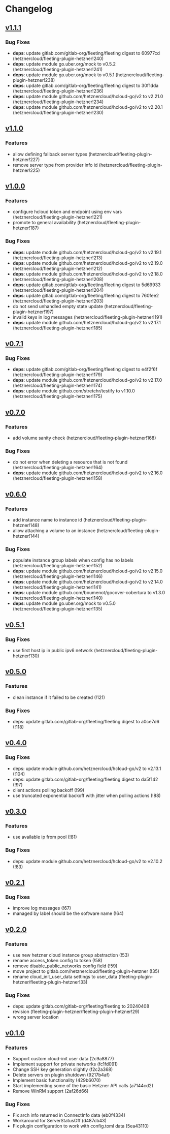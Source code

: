 # Changelog

## [v1.1.1](https://gitlab.com/hetznercloud/fleeting-plugin-hetzner/-/releases/v1.1.1)

### Bug Fixes

- **deps**: update gitlab.com/gitlab-org/fleeting/fleeting digest to 60977cd (hetznercloud/fleeting-plugin-hetzner!240)
- **deps**: update module go.uber.org/mock to v0.5.2 (hetznercloud/fleeting-plugin-hetzner!241)
- **deps**: update module go.uber.org/mock to v0.5.1 (hetznercloud/fleeting-plugin-hetzner!238)
- **deps**: update gitlab.com/gitlab-org/fleeting/fleeting digest to 30f1dda (hetznercloud/fleeting-plugin-hetzner!236)
- **deps**: update module github.com/hetznercloud/hcloud-go/v2 to v2.21.0 (hetznercloud/fleeting-plugin-hetzner!234)
- **deps**: update module github.com/hetznercloud/hcloud-go/v2 to v2.20.1 (hetznercloud/fleeting-plugin-hetzner!230)

## [v1.1.0](https://gitlab.com/hetznercloud/fleeting-plugin-hetzner/-/releases/v1.1.0)

### Features

- allow defining fallback server types (hetznercloud/fleeting-plugin-hetzner!227)
- remove server type from provider info id (hetznercloud/fleeting-plugin-hetzner!225)

## [v1.0.0](https://gitlab.com/hetznercloud/fleeting-plugin-hetzner/-/releases/v1.0.0)

### Features

- configure hcloud token and endpoint using env vars (hetznercloud/fleeting-plugin-hetzner!221)
- promote to general availability (hetznercloud/fleeting-plugin-hetzner!187)

### Bug Fixes

- **deps**: update module github.com/hetznercloud/hcloud-go/v2 to v2.19.1 (hetznercloud/fleeting-plugin-hetzner!213)
- **deps**: update module github.com/hetznercloud/hcloud-go/v2 to v2.19.0 (hetznercloud/fleeting-plugin-hetzner!212)
- **deps**: update module github.com/hetznercloud/hcloud-go/v2 to v2.18.0 (hetznercloud/fleeting-plugin-hetzner!208)
- **deps**: update gitlab.com/gitlab-org/fleeting/fleeting digest to 5d69933 (hetznercloud/fleeting-plugin-hetzner!204)
- **deps**: update gitlab.com/gitlab-org/fleeting/fleeting digest to 760fee2 (hetznercloud/fleeting-plugin-hetzner!203)
- do not send unhandled empty state update (hetznercloud/fleeting-plugin-hetzner!197)
- invalid keys in log messages (hetznercloud/fleeting-plugin-hetzner!191)
- **deps**: update module github.com/hetznercloud/hcloud-go/v2 to v2.17.1 (hetznercloud/fleeting-plugin-hetzner!185)

## [v0.7.1](https://gitlab.com/hetznercloud/fleeting-plugin-hetzner/-/releases/v0.7.1)

### Bug Fixes

- **deps**: update gitlab.com/gitlab-org/fleeting/fleeting digest to e4f2f6f (hetznercloud/fleeting-plugin-hetzner!179)
- **deps**: update module github.com/hetznercloud/hcloud-go/v2 to v2.17.0 (hetznercloud/fleeting-plugin-hetzner!174)
- **deps**: update module github.com/stretchr/testify to v1.10.0 (hetznercloud/fleeting-plugin-hetzner!175)

## [v0.7.0](https://gitlab.com/hetznercloud/fleeting-plugin-hetzner/-/releases/v0.7.0)

### Features

- add volume sanity check (hetznercloud/fleeting-plugin-hetzner!168)

### Bug Fixes

- do not error when deleting a resource that is not found (hetznercloud/fleeting-plugin-hetzner!164)
- **deps**: update module github.com/hetznercloud/hcloud-go/v2 to v2.16.0 (hetznercloud/fleeting-plugin-hetzner!158)

## [v0.6.0](https://gitlab.com/hetznercloud/fleeting-plugin-hetzner/-/releases/v0.6.0)

### Features

- add instance name to instance id (hetznercloud/fleeting-plugin-hetzner!148)
- allow attaching a volume to an instance (hetznercloud/fleeting-plugin-hetzner!144)

### Bug Fixes

- populate instance group labels when config has no labels (hetznercloud/fleeting-plugin-hetzner!152)
- **deps**: update module github.com/hetznercloud/hcloud-go/v2 to v2.15.0 (hetznercloud/fleeting-plugin-hetzner!146)
- **deps**: update module github.com/hetznercloud/hcloud-go/v2 to v2.14.0 (hetznercloud/fleeting-plugin-hetzner!141)
- **deps**: update module github.com/boumenot/gocover-cobertura to v1.3.0 (hetznercloud/fleeting-plugin-hetzner!140)
- **deps**: update module go.uber.org/mock to v0.5.0 (hetznercloud/fleeting-plugin-hetzner!135)

## [v0.5.1](https://gitlab.com/hetznercloud/fleeting-plugin-hetzner/-/releases/v0.5.1)

### Bug Fixes

- use first host ip in public ipv6 network (hetznercloud/fleeting-plugin-hetzner!130)

## [v0.5.0](https://gitlab.com/hetznercloud/fleeting-plugin-hetzner/-/tags/v0.5.0)

### Features

- clean instance if it failed to be created (!121)

### Bug Fixes

- deps: update gitlab.com/gitlab-org/fleeting/fleeting digest to a0ce7d6 (!118)

## [v0.4.0](https://gitlab.com/hetznercloud/fleeting-plugin-hetzner/-/tags/v0.4.0)

### Bug Fixes

- deps: update module github.com/hetznercloud/hcloud-go/v2 to v2.13.1 (!104)
- deps: update gitlab.com/gitlab-org/fleeting/fleeting digest to da5f142 (!97)
- client actions polling backoff (!99)
- use truncated exponential backoff with jitter when polling actions (!88)

## [v0.3.0](https://gitlab.com/hetznercloud/fleeting-plugin-hetzner/-/tags/v0.3.0)

### Features

- use available ip from pool (!81)

### Bug Fixes

- deps: update module github.com/hetznercloud/hcloud-go/v2 to v2.10.2 (!83)

## [v0.2.1](https://gitlab.com/hetznercloud/fleeting-plugin-hetzner/-/tags/v0.2.1)

### Bug Fixes

- improve log messages (!67)
- managed by label should be the software name (!64)

## [v0.2.0](https://gitlab.com/hetznercloud/fleeting-plugin-hetzner/-/tags/v0.2.0)

### Features

- use new hetzner cloud instance group abstraction (!53)
- rename access_token config to token (!58)
- remove disable_public_networks config field (!59)
- move project to gitlab.com/hetznercloud/fleeting-plugin-hetzner (!35)
- rename cloud_init_user_data settings to user_data (fleeting-plugin-hetzner/fleeting-plugin-hetzner!33)

### Bug Fixes

- deps: update gitlab.com/gitlab-org/fleeting/fleeting to 20240408 revision (fleeting-plugin-hetzner/fleeting-plugin-hetzner!29)
- wrong server location

## [v0.1.0](https://gitlab.com/hetznercloud/fleeting-plugin-hetzner/-/tags/v0.1.0)

### Features

- Support custom cloud-init user data (2c9a8877)
- Implement support for private networks (fc1fd091)
- Change SSH key generation slightly (f2c2a368)
- Delete servers on plugin shutdown (9217b4af)
- Implement basic functionality (429b6070)
- Start implementing some of the basic Hetzner API calls (a7144cd2)
- Remove WinRM support (2af26d66)

### Bug Fixes

- Fix arch info returned in ConnectInfo data (eb0f4334)
- Workaround for ServerStatusOff (d487cb43)
- Fix plugin configuration to work with config.toml data (5ea43110)
